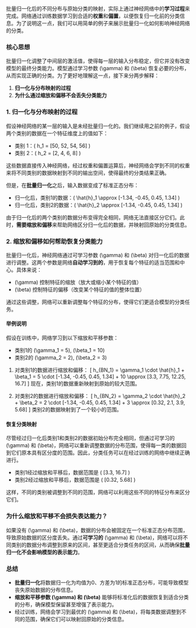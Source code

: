 批量归一化后的不同分布与原始分类的映射，实际上通过神经网络中的**学习过程**来完成。网络通过训练数据学习到合适的**权重**和**偏置**，以便恢复归一化前的分类信息。为了说明这一点，我们可以用简单的例子来展示批量归一化如何影响神经网络的分类。

### 核心思想

批量归一化调整了中间层的激活值，使得每一层的输入分布稳定，但它并没有改变模型的最终分类能力。模型通过学习参数 \(\gamma\) 和 \(\beta\) 恢复必要的分布，从而实现正确的分类。为了更好地理解这一点，接下来分两步解释：

1. **归一化与分布映射的过程**
2. **为什么通过缩放和偏移不会丢失分类能力**

### 1. 归一化与分布映射的过程

假设神经网络的某一层的输入是未经批量归一化的。我们继续用之前的例子，假设两个类别的数据在一个特征维度上的值如下：

- 类别 1：\( h_1 = [50, 52, 54, 56] \)
- 类别 2：\( h_2 = [2, 4, 6, 8] \)

这些数据直接传入神经网络，经过权重和偏置运算后，神经网络会学到不同的权重来将不同类别的数据映射到不同的输出空间，使得最终的分类结果正确。

但是，在**批量归一化**之后，输入数据变成了标准正态分布：

- 归一化后，类别1的数据：\( \hat{h}_1 \approx [-1.34, -0.45, 0.45, 1.34] \)
- 归一化后，类别2的数据：\( \hat{h}_2 \approx [-1.34, -0.45, 0.45, 1.34] \)

由于归一化后的两个类别的数据分布变得完全相同，网络无法直接区分它们。此时，**需要缩放和偏移**来帮助网络区分归一化后的数据，并映射回原始的分类信息。

### 2. 缩放和偏移如何帮助恢复分类能力

批量归一化后，神经网络通过可学习参数 \(\gamma\) 和 \(\beta\) 对归一化后的数据进行调整。这两个参数是网络**自动学习到的**，用于恢复每个特征的适当范围和中心。具体来说：

- \(\gamma\) 控制特征的缩放（放大或缩小某个特征的值）
- \(\beta\) 控制特征的偏移（改变某个特征的值的整体位置）

通过这些调整，网络可以重新调整每个特征的分布，使得它们更适合模型的分类任务。

#### 举例说明

假设在训练中，网络学习到以下缩放和平移参数：

- 类别1的 \(\gamma_1 = 5\), \(\beta_1 = 10\)
- 类别2的 \(\gamma_2 = 2\), \(\beta_2 = 3\)

1. 对类别1的数据进行缩放和偏移：
   \[
   h_{BN_1} = \gamma_1 \cdot \hat{h}_1 + \beta_1 = 5 \cdot [-1.34, -0.45, 0.45, 1.34] + 10 \approx [3.3, 7.75, 12.25, 16.7]
   \]
   现在，类别1的数据重新映射到原始的较大范围。

2. 对类别2的数据进行缩放和偏移：
   \[
   h_{BN_2} = \gamma_2 \cdot \hat{h}_2 + \beta_2 = 2 \cdot [-1.34, -0.45, 0.45, 1.34] + 3 \approx [0.32, 2.1, 3.9, 5.68]
   \]
   类别2的数据映射到了一个较小的范围。

#### 恢复分类映射

尽管经过归一化后类别1和类别2的数据初始分布完全相同，但通过可学习的 \(\gamma\) 和 \(\beta\)，网络可以重新调整数据的分布范围，使得每一类的数据回到它们原本具有区分度的范围。因此，分类任务可以在经过训练的网络中继续正确进行。

- 类别1经过缩放和平移后，数据范围是 \( [3.3, 16.7] \)
- 类别2经过缩放和平移后，数据范围是 \( [0.32, 5.68] \)

这样，不同的类别被调整到不同的范围，网络可以利用这些不同的特征分布来区分它们。

### 为什么缩放和平移不会损失表达能力？

如果没有 \(\gamma\) 和 \(\beta\)，数据的分布会被固定在一个标准正态分布范围，导致原始数据的区分度丢失。通过**可学习的** \(\gamma\) 和 \(\beta\)，网络可以将不同类别的数据分布调整到原来的区间，甚至更适合分类任务的区间，从而确保**批量归一化不会影响模型的表示能力**。

### 总结

- **批量归一化**将数据归一化为均值为0、方差为1的标准正态分布，可能导致模型丧失原始数据的分布信息。
- **缩放和平移参数 \(\gamma\) 和 \(\beta\)** 能够将标准化后的数据恢复到适合分类的分布，确保模型保留甚至增强了表示能力。
- 经过训练，网络会学习到最优的 \(\gamma\) 和 \(\beta\)，将每类数据调整到不同的范围，确保它们可以映射回原始的分类信息。
